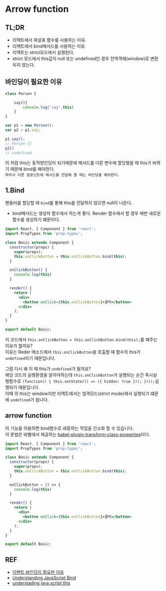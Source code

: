 # Arrow function

## TL;DR
- 리액트에서 화살표 함수를 사용하는 이유.
- 리액트에서 bind메서드를 사용하는 이유.
- 리액트는 strict모드에서 실행된다.  
- strict 모드에서 this값이 null 또는 undefined인 경우 전역객체(window)로 변환되지 않는다.

## 바인딩이 필요한 이유

```js
class Person {

    say(){
        console.log('say',this)
    }
}

var p1 = new Person();
var p2 = p1.say;

p1.say();
// Person {}
p2()
// undefined
```
이 처럼 this는 동적방인딩이 되기때문에 메서드를 다른 변수에 할당했을 때 this가 바뀌기 때문에 bind를 해야한다.   
 `따라서 다른 컴포넌트에 메서드를 전달해 줄 때는 바인딩을 해야한다. ` 





## 1.Bind
핸들러를 할당할 때 `bind`를 통해 this를 전달하지 않으면 null이 나온다.  
- bind메서드는 생성자 함수에서 하는게 좋다. Render 함수에서 할 경우 매번 새로운 함수를 생성하기 떄문이다.  


```jsx
import React, { Component } from 'react';
import PropTypes from 'prop-types';

class Basic extends Component {
  constructor(props) {
    super(props);
    this.onClickButton = this.onClickButton.bind(this);
  }

  onClickButton() {
    console.log(this)
  }

  render() {
    return (
      <div>
        <button onClick={this.onClickButton}>클릭</button>
      </div>
    );
  }
}

export default Basic;
```
이 코드에서 `this.onClickButton = this.onClickButton.bind(this);`를 해주는 이유가 뭘까요?  
이유는 Reder 메소드에서 `this.onClickButton`을 호출할 때 함수의 this가 `undefined`이기 때문입니다.  

그럼 다시 왜 이  때 this가 `undefined`가 될까요?  
해당 코드의 실행환경을 알아야하는데 `this.onClickButton`가 실행되는 순간 즉시실행함수로 
`(function() { this.setState(() => ({ hidden: true })); })();`실행되기 때문입니다.  
이때 의 this는 window지만 리액트에서는 엄격모드(strict mode)에서 실행되기 떄문에  `undefined`가 됩니다.


## arrow function
이 기능을 이용하면 bind함수로 래핑하는 작업을 간소화 할 수 있습니다.   
이 문법은 바벨에서 제공하는 [babel-plugin-transform-class-properties](https://babeljs.io/docs/en/babel-plugin-transform-class-properties/)이다.
```jsx
import React, { Component } from 'react';
import PropTypes from 'prop-types';

class Basic extends Component {
  constructor(props) {
    super(props);
    this.onClickButton = this.onClickButton.bind(this);
  }

  onClickButton = () => {
    console.log(this)
  }

  render() {
    return (
      <div>
        <button onClick={this.onClickButton}>클릭</button>
      </div>
    );
  }
}

export default Basic;
```




## REF
- [이벤트 바인딩이 필요한  이유](https://ko.reactjs.org/docs/faq-functions.html)
- [Understanding JavaScript Bind](https://www.smashingmagazine.com/2014/01/understanding-javascript-function-prototype-bind/)
- [understading java script this](https://yehudakatz.com/2011/08/11/understanding-javascript-function-invocation-and-this/)